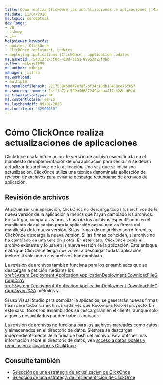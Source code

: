 ```yaml
---
title: Cómo realiza ClickOnce las actualizaciones de aplicaciones | Microsoft Docs
ms.date: 11/04/2016
ms.topic: conceptual
dev_langs:
- VB
- CSharp
- C++
helpviewer_keywords:
- updates, ClickOnce
- ClickOnce deployment, updates
- deploying applications [ClickOnce], application updates
ms.assetid: d54313c2-cf0c-420d-b151-99953a95f0bb
author: mikejo5000
ms.author: mikejo
manager: jillfra
ms.workload:
- multiple
ms.openlocfilehash: 9217558c68d47ef8f2bf34b10db16463ee76f857
ms.sourcegitcommit: 6cfffa72af599a9d667249caaaa411bb28ea69fd
ms.translationtype: MT
ms.contentlocale: es-ES
ms.lasthandoff: 09/02/2020
ms.locfileid: "62900030"
---
```

# <a name="how-clickonce-performs-application-updates"></a>Cómo ClickOnce realiza actualizaciones de aplicaciones
ClickOnce usa la información de versión de archivo especificada en el manifiesto de implementación de una aplicación para decidir si se deben actualizar los archivos de la aplicación. Una vez que se inicia una actualización, ClickOnce utiliza una técnica denominada aplicación de *revisión de archivos* para evitar la descarga redundante de archivos de aplicación.

## <a name="file-patching"></a>Revisión de archivos
 Al actualizar una aplicación, ClickOnce no descarga todos los archivos de la nueva versión de la aplicación a menos que hayan cambiado los archivos. En su lugar, compara las firmas hash de los archivos especificados en el manifiesto de aplicación para la aplicación actual con las firmas del manifiesto de la nueva versión. Si las firmas de un archivo son diferentes, ClickOnce descarga la nueva versión. Si las firmas coinciden, el archivo no ha cambiado de una versión a otra. En este caso, ClickOnce copia el archivo existente y lo usa en la nueva versión de la aplicación. Este enfoque evita que ClickOnce tenga que volver a descargar toda la aplicación, incluso si solo uno o dos archivos han cambiado.

 La revisión de archivos también funciona para los ensamblados que se descargan a petición mediante los <xref:System.Deployment.Application.ApplicationDeployment.DownloadFileGroup%2A> <xref:System.Deployment.Application.ApplicationDeployment.DownloadFileGroupAsync%2A> métodos y.

 Si usa Visual Studio para compilar la aplicación, se generarán nuevas firmas hash para todos los archivos cada vez que Recompile todo el proyecto. En este caso, todos los ensamblados se descargarán en el cliente, aunque solo algunos ensamblados pueden haber cambiado.

 La revisión de archivos no funciona para los archivos marcados como datos y almacenados en el directorio de datos. Siempre se descargan independientemente de la firma de hash del archivo. Para obtener más información sobre el directorio de datos, vea [acceso a datos locales y remotos en aplicaciones ClickOnce](../deployment/accessing-local-and-remote-data-in-clickonce-applications.md).

## <a name="see-also"></a>Consulte también
- [Selección de una estrategia de actualización de ClickOnce](../deployment/choosing-a-clickonce-update-strategy.md)
- [Selección de una estrategia de implementación de ClickOnce](../deployment/choosing-a-clickonce-deployment-strategy.md)